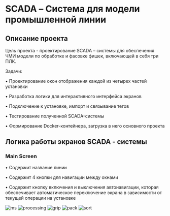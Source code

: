# SCADA – Система для модели промышленной линии
## Описание проекта
Цель проекта - проектирование SCADA – системы для обеспечения ЧМИ модели по обработке и фасовке фишек, включающей в себя три ПЛК.

Задачи: 

• Проектирование окон отображения каждой из четырех частей установки

• Разработка логики для интерактивного интерфейса экранов

• Подключение к установке, импорт и связывание тегов

• Тестирование полученной SCADA-системы

• Формирование Docker-контейнера, загрузка в него основного проекта

## Логика работы экранов SCADA - системы
### Main Screen
• Содержит название линии

• Содержит 4 кнопки для навигации между окнами

• Содержит кнопку включения и выключения автонавигации, которая обеспечивает автоматическое переключение экрана в зависимости от текущей операции на установке


![ms](https://github.com/user-attachments/assets/4c4771f1-f526-45cd-979e-67b3e5664e60)
![processing](https://github.com/user-attachments/assets/393f9762-ad15-410e-87cb-a2499a38607d)
![grip](https://github.com/user-attachments/assets/8ba92567-0c79-4a2d-a182-60a2e65ff947)
![pack](https://github.com/user-attachments/assets/bd73a06f-2eee-4d02-af2c-4f682327500f)
![sort](https://github.com/user-attachments/assets/51d9da9b-7e31-407c-adce-824aca708e9d)
